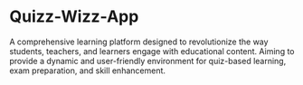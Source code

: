 # Quizz-Wizz-App
A comprehensive learning platform designed to revolutionize the way students, teachers, and learners engage with educational content. Aiming to provide a dynamic and user-friendly environment for quiz-based learning, exam preparation, and skill enhancement.

